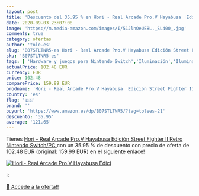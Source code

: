 ```yaml
---
layout: post
title: 'Descuento del 35.95 % en Hori - Real Arcade Pro.V Hayabusa  Edici'
date: 2020-09-03 23:07:08
image: 'https://m.media-amazon.com/images/I/51JlnOeUE8L._SL400_.jpg'
comments: true
category: ofertas
author: 'tole.es'
slug: 'B07STLTNR5-es Hori - Real Arcade Pro.V Hayabusa Edición Street Fighter...'
sku: 'B07STLTNR5-es'
tags: [ 'Hardware y juegos para Nintendo Switch','Iluminación','Iluminación de ambiente de interior','Iluminación de interior','Iluminación decorativa y para usos específicos de interior','Juegos para Nintendo Switch','Videojuegos','nintendo', ]
actualPrice: 102.48 EUR
currency: EUR
price: 102.48
comparePrice: 159.99 EUR
prodname: 'Hori - Real Arcade Pro.V Hayabusa  Edición Street Fighter II Retro  Nintendo Switch/PC '
country: 'es'
flag: '🇪🇸'
brand: ''
buyurl: 'https://www.amazon.es/dp/B07STLTNR5/?tag=tolees-21'
descuento: '35.95'
average: '121.65'
---
```


Tienes [Hori - Real Arcade Pro.V Hayabusa  Edición Street Fighter II Retro  Nintendo Switch/PC ](https://www.amazon.es/dp/B07STLTNR5/?tag=tolees-21) con un 35.95 % de descuento con precio de oferta de 102.48 EUR (original: 159.99 EUR) en el siguiente enlace!

[![Hori - Real Arcade Pro.V Hayabusa  Edici](https://m.media-amazon.com/images/I/51JlnOeUE8L._SL400_.jpg)](https://www.amazon.es/dp/B07STLTNR5/?tag=tolees-21)

ℹ️:


[🛒 Accede a la oferta!!](https://www.amazon.es/dp/B07STLTNR5/?tag=tolees-21)
